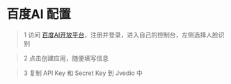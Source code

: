 # 百度AI 配置
> 1 访问 [百度AI开放平台](https://ai.baidu.com/)，注册并登录，进入自己的控制台，左侧选择人脸识别

> 2 点击创建应用，随便填写信息

> 3 复制 API Key 和 Secret Key 到 Jvedio 中